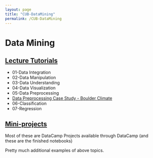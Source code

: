 ```yaml
---
layout: page
title: "CUB-DataMining"
permalink: /CUB-DataMining
---
```

# Data Mining

## [Lecture Tutorials](Lectures.md)

- 01-Data Integration
- 02-Data Manipulation
- 03-Data Understanding
- 04-Data Visualization
- 05-Data Preprocessing
- [Data Preprocessing Case Study - Boulder Climate](CUB-DataMining/Lecture-Tutorials/Case-Study-Boulder-Weather/BoulderClimateCaseStudy.html)
- 06-Classification
- 07-Regression


## [Mini-projects](MiniProjects.md)
Most of these are DataCamp Projects available through DataCamp (and these are the finished notebooks)

Pretty much additional examples of above topics.
